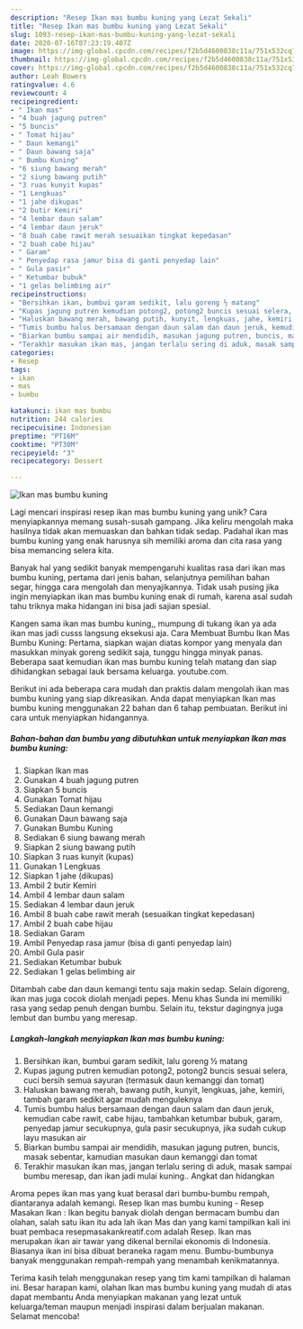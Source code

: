 ```yaml
---
description: "Resep Ikan mas bumbu kuning yang Lezat Sekali"
title: "Resep Ikan mas bumbu kuning yang Lezat Sekali"
slug: 1093-resep-ikan-mas-bumbu-kuning-yang-lezat-sekali
date: 2020-07-16T07:23:19.407Z
image: https://img-global.cpcdn.com/recipes/f2b5d4600838c11a/751x532cq70/ikan-mas-bumbu-kuning-foto-resep-utama.jpg
thumbnail: https://img-global.cpcdn.com/recipes/f2b5d4600838c11a/751x532cq70/ikan-mas-bumbu-kuning-foto-resep-utama.jpg
cover: https://img-global.cpcdn.com/recipes/f2b5d4600838c11a/751x532cq70/ikan-mas-bumbu-kuning-foto-resep-utama.jpg
author: Leah Bowers
ratingvalue: 4.6
reviewcount: 4
recipeingredient:
- " Ikan mas"
- "4 buah jagung putren"
- "5 buncis"
- " Tomat hijau"
- " Daun kemangi"
- " Daun bawang saja"
- " Bumbu Kuning"
- "6 siung bawang merah"
- "2 siung bawang putih"
- "3 ruas kunyit kupas"
- "1 Lengkuas"
- "1 jahe dikupas"
- "2 butir Kemiri"
- "4 lembar daun salam"
- "4 lembar daun jeruk"
- "8 buah cabe rawit merah sesuaikan tingkat kepedasan"
- "2 buah cabe hijau"
- " Garam"
- " Penyedap rasa jamur bisa di ganti penyedap lain"
- " Gula pasir"
- " Ketumbar bubuk"
- "1 gelas belimbing air"
recipeinstructions:
- "Bersihkan ikan, bumbui garam sedikit, lalu goreng ½ matang"
- "Kupas jagung putren kemudian potong2, potong2 buncis sesuai selera, cuci bersih semua sayuran (termasuk daun kemanggi dan tomat)"
- "Haluskan bawang merah, bawang putih, kunyit, lengkuas, jahe, kemiri, tambah garam sedikit agar mudah menguleknya"
- "Tumis bumbu halus bersamaan dengan daun salam dan daun jeruk, kemudian cabe rawit, cabe hijau, tambahkan ketumbar bubuk, garam, penyedap jamur secukupnya, gula pasir secukupnya, jika sudah cukup layu masukan air"
- "Biarkan bumbu sampai air mendidih, masukan jagung putren, buncis, masak sebentar, kamudian masukan daun kemanggi dan tomat"
- "Terakhir masukan ikan mas, jangan terlalu sering di aduk, masak sampai bumbu meresap, dan ikan jadi mulai kuning.. Angkat dan hidangkan"
categories:
- Resep
tags:
- ikan
- mas
- bumbu

katakunci: ikan mas bumbu 
nutrition: 244 calories
recipecuisine: Indonesian
preptime: "PT16M"
cooktime: "PT30M"
recipeyield: "3"
recipecategory: Dessert

---
```



![Ikan mas bumbu kuning](https://img-global.cpcdn.com/recipes/f2b5d4600838c11a/751x532cq70/ikan-mas-bumbu-kuning-foto-resep-utama.jpg)

Lagi mencari inspirasi resep ikan mas bumbu kuning yang unik? Cara menyiapkannya memang susah-susah gampang. Jika keliru mengolah maka hasilnya tidak akan memuaskan dan bahkan tidak sedap. Padahal ikan mas bumbu kuning yang enak harusnya sih memiliki aroma dan cita rasa yang bisa memancing selera kita.

Banyak hal yang sedikit banyak mempengaruhi kualitas rasa dari ikan mas bumbu kuning, pertama dari jenis bahan, selanjutnya pemilihan bahan segar, hingga cara mengolah dan menyajikannya. Tidak usah pusing jika ingin menyiapkan ikan mas bumbu kuning enak di rumah, karena asal sudah tahu triknya maka hidangan ini bisa jadi sajian spesial.

Kangen sama ikan mas bumbu kuning,, mumpung di tukang ikan ya ada ikan mas jadi cusss langsung eksekusi aja. Cara Membuat Bumbu Ikan Mas Bumbu Kuning: Pertama, siapkan wajan diatas kompor yang menyala dan masukkan minyak goreng sedikit saja, tunggu hingga minyak panas. Beberapa saat kemudian ikan mas bumbu kuning telah matang dan siap dihidangkan sebagai lauk bersama keluarga. youtube.com.


Berikut ini ada beberapa cara mudah dan praktis dalam mengolah ikan mas bumbu kuning yang siap dikreasikan. Anda dapat menyiapkan Ikan mas bumbu kuning menggunakan 22 bahan dan 6 tahap pembuatan. Berikut ini cara untuk menyiapkan hidangannya.

<!--inarticleads1-->

##### Bahan-bahan dan bumbu yang dibutuhkan untuk menyiapkan Ikan mas bumbu kuning:

1. Siapkan  Ikan mas
1. Gunakan 4 buah jagung putren
1. Siapkan 5 buncis
1. Gunakan  Tomat hijau
1. Sediakan  Daun kemangi
1. Gunakan  Daun bawang saja
1. Gunakan  Bumbu Kuning
1. Sediakan 6 siung bawang merah
1. Siapkan 2 siung bawang putih
1. Siapkan 3 ruas kunyit (kupas)
1. Gunakan 1 Lengkuas
1. Siapkan 1 jahe (dikupas)
1. Ambil 2 butir Kemiri
1. Ambil 4 lembar daun salam
1. Sediakan 4 lembar daun jeruk
1. Ambil 8 buah cabe rawit merah (sesuaikan tingkat kepedasan)
1. Ambil 2 buah cabe hijau
1. Sediakan  Garam
1. Ambil  Penyedap rasa jamur (bisa di ganti penyedap lain)
1. Ambil  Gula pasir
1. Sediakan  Ketumbar bubuk
1. Sediakan 1 gelas belimbing air


Ditambah cabe dan daun kemangi tentu saja makin sedap. Selain digoreng, ikan mas juga cocok diolah menjadi pepes. Menu khas Sunda ini memiliki rasa yang sedap penuh dengan bumbu. Selain itu, tekstur dagingnya juga lembut dan bumbu yang meresap. 

<!--inarticleads2-->

##### Langkah-langkah menyiapkan Ikan mas bumbu kuning:

1. Bersihkan ikan, bumbui garam sedikit, lalu goreng ½ matang
1. Kupas jagung putren kemudian potong2, potong2 buncis sesuai selera, cuci bersih semua sayuran (termasuk daun kemanggi dan tomat)
1. Haluskan bawang merah, bawang putih, kunyit, lengkuas, jahe, kemiri, tambah garam sedikit agar mudah menguleknya
1. Tumis bumbu halus bersamaan dengan daun salam dan daun jeruk, kemudian cabe rawit, cabe hijau, tambahkan ketumbar bubuk, garam, penyedap jamur secukupnya, gula pasir secukupnya, jika sudah cukup layu masukan air
1. Biarkan bumbu sampai air mendidih, masukan jagung putren, buncis, masak sebentar, kamudian masukan daun kemanggi dan tomat
1. Terakhir masukan ikan mas, jangan terlalu sering di aduk, masak sampai bumbu meresap, dan ikan jadi mulai kuning.. Angkat dan hidangkan


Aroma pepes ikan mas yang kuat berasal dari bumbu-bumbu rempah, diantaranya adalah kemangi. Resep Ikan mas bumbu kuning - Resep Masakan Ikan : Ikan begitu banyak diolah dengan bermacam bumbu dan olahan, salah satu ikan itu ada lah ikan Mas dan yang kami tampilkan kali ini buat pembaca resepmasakankreatif.com adalah Resep. Ikan mas merupakan ikan air tawar yang dikenal bernilai ekonomis di Indonesia. Biasanya ikan ini bisa dibuat beraneka ragam menu. Bumbu-bumbunya banyak menggunakan rempah-rempah yang menambah kenikmatannya. 

Terima kasih telah menggunakan resep yang tim kami tampilkan di halaman ini. Besar harapan kami, olahan Ikan mas bumbu kuning yang mudah di atas dapat membantu Anda menyiapkan makanan yang lezat untuk keluarga/teman maupun menjadi inspirasi dalam berjualan makanan. Selamat mencoba!
